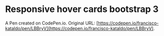 # Responsive hover cards bootstrap 3

A Pen created on CodePen.io. Original URL: [https://codepen.io/francisco-kataldo/pen/LBBryV](https://codepen.io/francisco-kataldo/pen/LBBryV).


